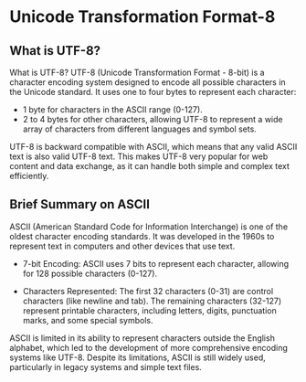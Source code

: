 # Unicode Transformation Format-8

## What is UTF-8?


What is UTF-8?
UTF-8 (Unicode Transformation Format - 8-bit) is a character encoding system designed to encode all possible characters in the Unicode standard. It uses one to four bytes to represent each character:

- 1 byte for characters in the ASCII range (0-127).
- 2 to 4 bytes for other characters, allowing UTF-8 to represent a wide array of characters from different languages and symbol sets.

UTF-8 is backward compatible with ASCII, which means that any valid ASCII text is also valid UTF-8 text. This makes UTF-8 very popular for web content and data exchange, as it can handle both simple and complex text efficiently.

## Brief Summary on ASCII

ASCII (American Standard Code for Information Interchange) is one of the oldest character encoding standards. It was developed in the 1960s to represent text in computers and other devices that use text.

- 7-bit Encoding: ASCII uses 7 bits to represent each character, allowing for 128 possible characters (0-127).

- Characters Represented: The first 32 characters (0-31) are control characters (like newline and tab). The remaining characters (32-127) represent printable characters, including letters, digits, punctuation marks, and some special symbols.

ASCII is limited in its ability to represent characters outside the English alphabet, which led to the development of more comprehensive encoding systems like UTF-8. Despite its limitations, ASCII is still widely used, particularly in legacy systems and simple text files.
